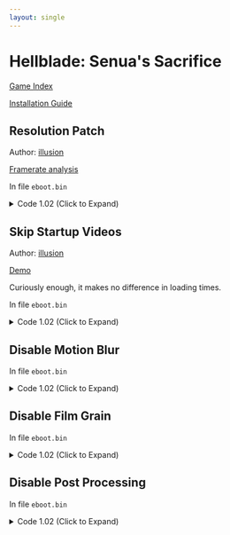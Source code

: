```yaml
---
layout: single
---
```


# Hellblade: Senua's Sacrifice

[Game Index](/patch/#patches)

[Installation Guide](https://illusion0001.github.io/install-instructions/)

## Resolution Patch

Author: [illusion](https://twitter.com/illusion0002)

[Framerate analysis](https://youtu.be/DO8zPsX_ahE)

In file `eboot.bin`

<details>
<summary>Code 1.02 (Click to Expand)</summary>

{% highlight yml %}
- game: "Hellblade: Senua's Sacrifice"
  app_ver: "01.02"
  patch_ver: "1.0"
  name: "Resolution Patch"
  author: "illusion"
  note: "\nThis game already runs with uncapped framerate.\nOnly useful for Base Console."
  arch: generic_orbis
  enabled: False # Todo: move this to a separate file
  patch_list:
        # allow screenpercentage to be used
        - [ bytes, 0x252C934, "74 0D" ]
        # call
        - [ bytes, 0x2702C8D, "67 67 E8 7D 0A 22 00" ]
        # main code
        - [ bytes, 0x2923710, "C3 48 8B 05 C8 72 E1 02 C7 00 00 00 86 42 C3 89" ]
        # Presets:
        # 540p target
        # C7 00 00 00 48 42 C3 89
        # 720p target // default, search for this, then replace with others
        # C7 00 00 00 86 42 C3 89
        # 900p target
        # C7 00 F6 A8 A6 42 C3 89
        # 50.0f  = 00 00 48 42
        # 67.0f  = 00 00 86 42
        # 83.33f = F6 A8 A6 42
{% endhighlight %}

</details>

## Skip Startup Videos

Author: [illusion](https://twitter.com/illusion0002)

[Demo](https://cdn.discordapp.com/attachments/650395105479360514/858528041557557278/SkipMovieDemo.mp4)

Curiously enough, it makes no difference in loading times.

In file `eboot.bin`

<details>
<summary>Code 1.02 (Click to Expand)</summary>

{% highlight yml %}
- game: "Hellblade: Senua's Sacrifice"
  app_ver: "01.02"
  patch_ver: "1.0"
  name: "Skip Startup Videos"
  author: "illusion"
  note:
  arch: generic_orbis
  enabled: False # Todo: move this to a separate file
  patch_list:
        - [ bytes, 0x1E5C0C2, "48 E9 87 06 00 00" ]
{% endhighlight %}

</details>

## Disable Motion Blur

In file `eboot.bin`

<details>
<summary>Code 1.02 (Click to Expand)</summary>

{% highlight yml %}
- game: "Hellblade: Senua's Sacrifice"
  app_ver: "01.02"
  patch_ver: "1.0"
  name: "Disable Motion Blur"
  author: "illusion"
  note:
  arch: generic_orbis
  enabled: False # Todo: move this to a separate file
  patch_list:
        - [ bytes, 0x178EE71, "EB 40" ] 
{% endhighlight %}

</details>

## Disable Film Grain

In file `eboot.bin`

<details>
<summary>Code 1.02 (Click to Expand)</summary>

{% highlight yml %}
- game: "Hellblade: Senua's Sacrifice"
  app_ver: "01.02"
  patch_ver: "1.0"
  name: "Disable Film Grain"
  author: "illusion"
  note:
  arch: generic_orbis
  enabled: False # Todo: move this to a separate file
  patch_list:
        - [ bytes, 0x156032F, "EB" ]
{% endhighlight %}

</details>

## Disable Post Processing

In file `eboot.bin`

<details>
<summary>Code 1.02 (Click to Expand)</summary>

{% highlight yml %}
- game: "Hellblade: Senua's Sacrifice"
  app_ver: "01.02"
  patch_ver: "1.0"
  name: "Disable Post Processing"
  author: "illusion"
  note:
  arch: generic_orbis
  enabled: False # Todo: move this to a separate file
  patch_list:
        - [ bytes, 0x15602B5, "48 E9" ]
{% endhighlight %}

</details>
